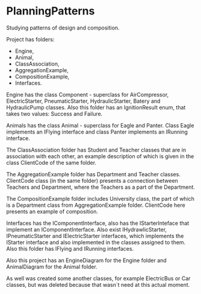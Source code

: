 # PlanningPatterns

Studying patterns of design and composition. 

Project has folders: 

- Engine, 
- Animal, 
- ClassAssociation, 
- AggregationExample,
- CompositionExample,
- Interfaces. 

Engine has the class Component - superclass for AirCompressor, ElectricStarter, PneumaticStarter, HydraulicStarter, 
Batery and HydraulicPump classes. Also this folder has an IgnitionResult enum, that takes two values: Success and Failure.

Animals has the class Animal - superclass for Eagle and Panter. Class Eagle implements an IFlying interface and class Panter 
implements an IRunning interface.

The ClassAssociation folder has Student and Teacher classes that are in association with each other, an example description of 
which is given in the class ClientCode of the same folder.

The AggregationExample folder has Department and Teacher classes. ClientCode class (in the same folder) presents a connection
between Teachers and Department, where the Teachers as a part of the Department.

The CompositionExample folder includes University class, the part of which is a Department class from AggregationExample folder.
ClientCode here presents an example of composition.

Interfaces has the IComponentInterface, also has the IStarterInteface that implement an IComponentInterface. Also exist 
IHydrawlicStarter, IPneumaticStarter and IElectricStarter interfaces, which implements the IStarter interface and also
implemented in the classes assigned to them.
Also this folder has IFlying and IRunning interfaces.

Also this project has an EngineDiagram for the Engine folder and AnimalDiagram for the Animal folder.

As well was created some another classes, for example ElectricBus or Car classes, but was deleted because that wasn`t need at
this actual moment.

